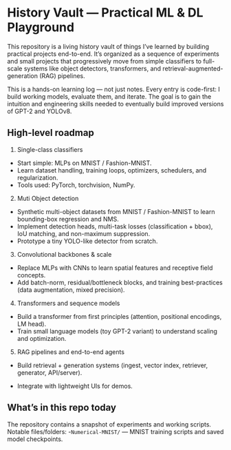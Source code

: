 # History Vault — Practical ML & DL Playground


This repository is a living history vault of things I’ve learned by building practical projects end-to-end. It’s organized as a sequence of experiments and small projects that progressively move from simple classifiers to full-scale systems like object detectors, transformers, and retrieval-augmented-generation (RAG) pipelines.

This is a hands-on learning log — not just notes. Every entry is code-first: I build working models, evaluate them, and iterate. The goal is to gain the intuition and engineering skills needed to eventually build improved versions of GPT-2 and YOLOv8.

## High-level roadmap
1. Single-class classifiers 
- Start simple: MLPs on MNIST / Fashion-MNIST.
- Learn dataset handling, training loops, optimizers, schedulers, and regularization.
- Tools used: PyTorch, torchvision, NumPy.
2. Muti Object detection 
- Synthetic multi-object datasets from MNIST / Fashion-MNIST to learn bounding-box regression and NMS.
- Implement detection heads, multi-task losses (classification + bbox), IoU matching, and non-maximum suppression.
- Prototype a tiny YOLO-like detector from scratch.
3. Convolutional backbones & scale
- Replace MLPs with CNNs to learn spatial features and receptive field concepts.
- Add batch-norm, residual/bottleneck blocks, and training best-practices (data augmentation, mixed precision).
4. Transformers and sequence models
- Build a transformer from first principles (attention, positional encodings, LM head).
- Train small language models (toy GPT-2 variant) to understand scaling and optimization.
5. RAG pipelines and end-to-end agents

- Build retrieval + generation systems (ingest, vector index, retriever, generator, API/server).

- Integrate with lightweight UIs for demos.

## What’s in this repo today
The repository contains a snapshot of experiments and working scripts. Notable files/folders:
-``Numerical-MNIST/`` — MNIST training scripts and saved model checkpoints.